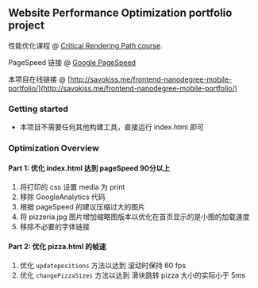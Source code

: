## Website Performance Optimization portfolio project

性能优化课程 @ [Critical Rendering Path course](https://www.udacity.com/course/ud884).

PageSpeed 链接 @ [Google PageSpeed](https://developers.google.com/speed/pagespeed/insights)

本项目在线链接 @ [http://savokiss.me/frontend-nanodegree-mobile-portfolio/](http://savokiss.me/frontend-nanodegree-mobile-portfolio/)

### Getting started
- 本项目不需要任何其他构建工具，直接运行 index.html 即可

### Optimization Overview

#### Part 1: 优化 index.html 达到 pageSpeed 90分以上
1. 将打印的 css 设置 media 为 print
2. 移除 GoogleAnalytics 代码
3. 根据 pageSpeed 的建议压缩过大的图片
4. 将 pizzeria.jpg 图片增加缩略图版本以优化在首页显示的是小图的加载速度
5. 移除不必要的字体链接

#### Part 2: 优化 pizza.html 的帧速
1. 优化 `updatepositions` 方法以达到 滚动时保持 60 fps
2. 优化 `changePizzaSizes` 方法以达到 滑块跳转 pizza 大小的实际小于 5ms